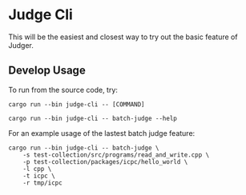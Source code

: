 # Judge Cli

This will be the easiest and closest way to try out the basic feature of Judger.

## Develop Usage

To run from the source code, try:

``` shell
cargo run --bin judge-cli -- [COMMAND]
```

``` shell
cargo run --bin judge-cli -- batch-judge --help
```

For an example usage of the lastest batch judge feature:

``` shell
cargo run --bin judge-cli -- batch-judge \
    -s test-collection/src/programs/read_and_write.cpp \
    -p test-collection/packages/icpc/hello_world \
    -l cpp \
    -t icpc \
    -r tmp/icpc
```